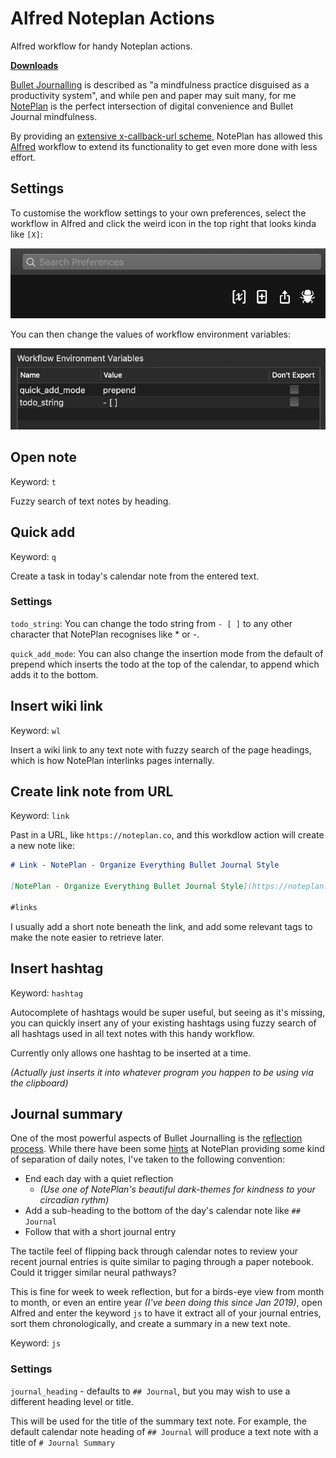 # Alfred Noteplan Actions

Alfred workflow for handy Noteplan actions.

**[Downloads](https://github.com/beet/alfred_noteplan_actions/releases)**

[Bullet Journalling](https://bulletjournal.com) is described as "a mindfulness practice disguised as a productivity system", and while pen and paper may suit many, for me [NotePlan](https://noteplan.co) is the perfect intersection of digital convenience and Bullet Journal mindfulness.

By providing an [extensive x-callback-url scheme](https://noteplan.co/faq/General/X-Callback-Url%20Scheme/), NotePlan has allowed this [Alfred](https://www.alfredapp.com) workflow to extend its functionality to get even more done with less effort.

## Settings

To customise the workflow settings to your own preferences, select the workflow in Alfred and click the weird icon in the top right that looks kinda like `[X]`:

![icons](docs/alfred_workflow_settings_icons.png)

You can then change the values of workflow environment variables:

![workflow environment variables](docs/alfred_workflow_environment_variables.png)


## Open note

Keyword: `t`

Fuzzy search of text notes by heading.


## Quick add

Keyword: `q`

Create a task in today's calendar note from the entered text.

### Settings

`todo_string`: You can change the todo string from `- [ ]` to any other character that NotePlan recognises like * or -.

`quick_add_mode`: You can also change the insertion mode from the default of prepend which inserts the todo at the top of the calendar, to append which adds it to the bottom.

## Insert wiki link

Keyword: `wl`

Insert a wiki link to any text note with fuzzy search of the page headings, which is how NotePlan interlinks pages internally.

## Create link note from URL

Keyword: `link`

Past in a URL, like `https://noteplan.co`, and this workdlow action will create a new note like:

```markdown
# Link - NotePlan - Organize Everything Bullet Journal Style

[NotePlan - Organize Everything Bullet Journal Style](https://noteplan.co)

#links
```

I usually add a short note beneath the link, and add some relevant tags to make the note easier to retrieve later.

## Insert hashtag

Keyword: `hashtag`

Autocomplete of hashtags would be super useful, but seeing as it's missing, you can quickly insert any of your existing hashtags using fuzzy search of all hashtags used in all text notes with this handy workflow.

Currently only allows one hashtag to be inserted at a time.

_(Actually just inserts it into whatever program you happen to be using via the clipboard)_

## Journal summary

One of the most powerful aspects of Bullet Journalling is the [reflection process](https://bulletjournal.com/blogs/bulletjournalist/reflection). While there have been some [hints](https://twitter.com/NotePlanApp/status/1151547198854914050) at NotePlan providing some kind of separation of daily notes, I've taken to the following convention:

* End each day with a quiet reflection
    * _(Use one of NotePlan's beautiful dark-themes for kindness to your circadian rythm)_
* Add a sub-heading to the bottom of the day's calendar note like `## Journal`
* Follow that with a short journal entry

The tactile feel of flipping back through calendar notes to review your recent journal entries is quite similar to paging through a paper notebook. Could it trigger similar neural pathways?

This is fine for week to week reflection, but for a birds-eye view from month to month, or even an entire year _(I've been doing this since Jan 2019)_, open Alfred and enter the keyword `js` to have it extract all of your journal entries, sort them chronologically, and create a summary in a new text note.

Keyword: `js`

### Settings

`journal_heading` - defaults to `## Journal`, but you may wish to use a different heading level or title.

This will be used for the title of the summary text note. For example, the default calendar note heading of `## Journal` will produce a text note with a title of `# Journal Summary`
